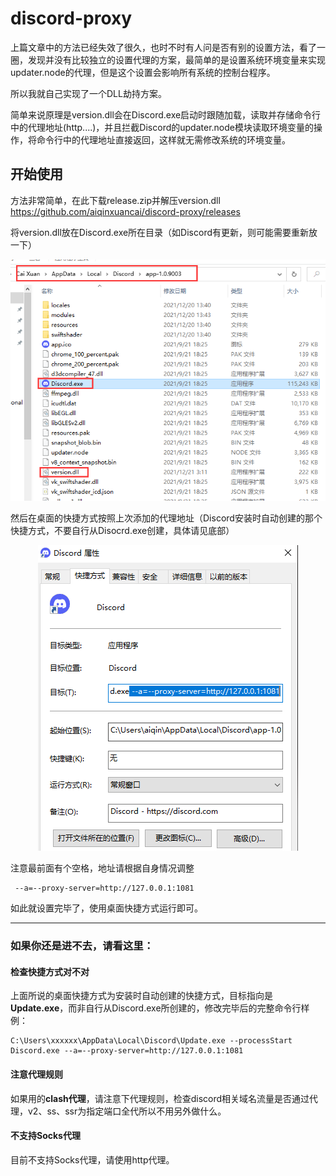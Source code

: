 # discord-proxy

上篇文章中的方法已经失效了很久，也时不时有人问是否有别的设置方法，看了一圈，发现并没有比较独立的设置代理的方案，最简单的是设置系统环境变量来实现updater.node的代理，但是这个设置会影响所有系统的控制台程序。

所以我就自己实现了一个DLL劫持方案。

简单来说原理是version.dll会在Discord.exe启动时跟随加载，读取并存储命令行中的代理地址(http....)，并且拦截Discord的updater.node模块读取环境变量的操作，将命令行中的代理地址直接返回，这样就无需修改系统的环境变量。

## 开始使用
方法非常简单，在此下载release.zip并解压version.dll
https://github.com/aiqinxuancai/discord-proxy/releases

将version.dll放在Discord.exe所在目录（如Discord有更新，则可能需要重新放一下）
<p align="center" color="#6a737d">
<img src="./images/1.png" alt="discord-proxy">
</p>


然后在桌面的快捷方式按照上次添加的代理地址（Discord安装时自动创建的那个快捷方式，不要自行从Disocrd.exe创建，具体请见底部）
<p align="center" color="#6a737d">
<img src="./images/2.png" alt="discord-proxy">
</p>

注意最前面有个空格，地址请根据自身情况调整
```
 --a=--proxy-server=http://127.0.0.1:1081
```
如此就设置完毕了，使用桌面快捷方式运行即可。

---
### **如果你还是进不去，请看这里：**

#### **检查快捷方式对不对**
上面所说的桌面快捷方式为安装时自动创建的快捷方式，目标指向是**Update.exe**，而非自行从Discord.exe所创建的，修改完毕后的完整命令行样例：
```
C:\Users\xxxxxx\AppData\Local\Discord\Update.exe --processStart Discord.exe --a=--proxy-server=http://127.0.0.1:1081
```
#### **注意代理规则**
如果用的**clash代理**，请注意下代理规则，检查discord相关域名流量是否通过代理，v2、ss、ssr为指定端口全代所以不用另外做什么。

#### **不支持Socks代理**
目前不支持Socks代理，请使用http代理。